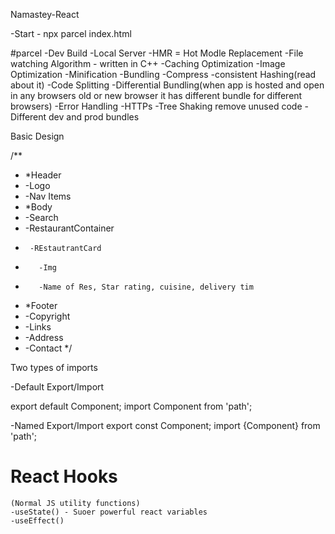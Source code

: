 Namastey-React

-Start - npx parcel index.html

#parcel
-Dev Build
-Local Server
-HMR = Hot Modle Replacement
-File watching Algorithm - written in C++
-Caching Optimization
-Image Optimization
-Minification
-Bundling
-Compress
-consistent Hashing(read about it)
-Code Splitting
-Differential Bundling(when app is hosted and open in any browsers old or new browser it has different bundle for different browsers)
-Error Handling
-HTTPs
-Tree Shaking remove unused code
-Different dev and prod bundles

Basic Design

/\*\*

- \*Header
- -Logo
- -Nav Items
- \*Body
- -Search
- -RestaurantContainer
-      -REstautrantCard
-        -Img
-        -Name of Res, Star rating, cuisine, delivery tim
- \*Footer
- -Copyright
- -Links
- -Address
- -Contact
  \*/

Two types of imports

-Default Export/Import

export default Component;
import Component from 'path';

-Named Export/Import
export const Component;
import {Component} from 'path';

# React Hooks

    (Normal JS utility functions)
    -useState() - Suoer powerful react variables
    -useEffect()
